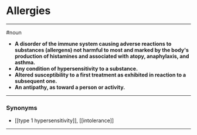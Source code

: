 # Allergies
---
#noun
- **A disorder of the immune system causing adverse reactions to substances (allergens) not harmful to most and marked by the body's production of histamines and associated with atopy, anaphylaxis, and asthma.**
- **Any condition of hypersensitivity to a substance.**
- **Altered susceptibility to a first treatment as exhibited in reaction to a subsequent one.**
- **An antipathy, as toward a person or activity.**
---
### Synonyms
- [[type 1 hypersensitivity]], [[intolerance]]
---

